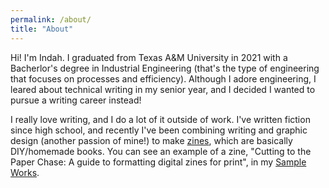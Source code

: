 ```yaml
---
permalink: /about/
title: "About"
---
```


Hi! I'm Indah. I graduated from Texas A&M University in 2021 with a Bacherlor's degree in Industrial Engineering (that's the type of engineering that focuses on processes and efficiency). Although I adore engineering, I leared about technical writing in my senior year, and I decided I wanted to pursue a writing career instead!

I really love writing, and I do a lot of it outside of work. I've written fiction since high school, and recently I've been combining writing and graphic design (another passion of mine!) to make [zines](https://tamu.libguides.com/ZineMaking), which are basically DIY/homemade books. You can see an example of a zine, "Cutting to the Paper Chase: A guide to formatting digital zines for print", in my [Sample Works](/portfolio).